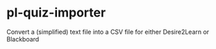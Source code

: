 # pl-quiz-importer
Convert a (simplified) text file into a CSV file for either Desire2Learn or Blackboard
